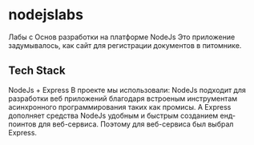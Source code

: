 # nodejslabs
Лабы с Основ разработки на платформе NodeJs
Это приложение задумывалось, как сайт для регистрации документов в питомнике.

## Tech Stack
NodeJs + Express
В проекте мы использовали:
NodeJs подходит для разработки веб приложений благодаря встроеным инструментам асинхронного программирования таких как промисы. 
А Express дополняет средства NodeJs удобным и быстрым созданием енд-поинтов для веб-сервиса. Поэтому для веб-сервиса был выбрал Express.

